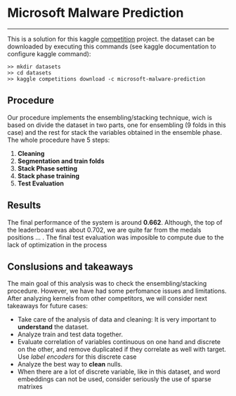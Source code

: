 # Microsoft Malware Prediction
---
This is a solution for this kaggle [competition](https://www.kaggle.com/c/microsoft-malware-prediction) project.
the dataset can be downloaded by executing this commands (see kaggle documentation to configure kaggle command): 
```
>> mkdir datasets
>> cd datasets
>> kaggle competitions download -c microsoft-malware-prediction
```

## Procedure
Our procedure implements the ensembling/stacking technique, wich is based on divide the dataset in two parts, one for ensembling (9 folds in this case) and the rest for stack the variables obtained in the ensemble phase.
The whole procedure have 5 steps:
1. **Cleaning**
2. **Segmentation and train folds**
3. **Stack Phase setting**
4. **Stack phase training**
5. **Test Evaluation**

## Results
The final performance of the system is around **0.662**. Although, the top of the leaderboard was about 0.702, we are quite far from the medals positions ... .
The final test evaluation was imposible to compute due to the lack of optimization in the process

## Conslusions and takeaways
The main goal of this analysis was to check the ensembling/stacking procedure. However, we have had some perfomance issues and limitations.
After analyzing kernels from other competitors, we will consider next takeaways for future cases:
+ Take care of the analysis of data and cleaning: It is very important to **understand** the dataset.
+ Analyze train and test data together.
+ Evaluate correlation of variables continuous on one hand and discrete on the other, and remove duplicated if they correlate as well with target. Use *label encoders* for this discrete case
+ Analyze the best way to **clean** nulls.
+ When there are a lot of discrete variable, like in this dataset, and word embeddings can not be used, consider seriously the use of sparse matrixes

